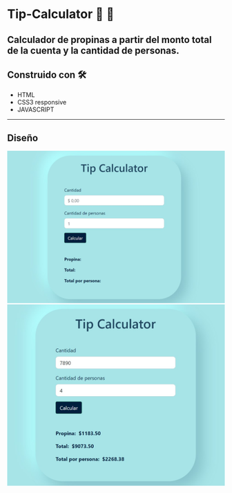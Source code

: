 # Tip-Calculator :money_with_wings: :receipt:
## Calculador de propinas a partir del monto total de la cuenta y la cantidad de personas.
## Construido con 🛠️

* HTML
* CSS3 responsive
* JAVASCRIPT



-------------
## Diseño
![Alt text](/img/tipcalculator.jpg?raw=true "Optional Title")
![Alt text](/img/tipcalculatorcuenta.jpg?raw=true "Optional Title")
